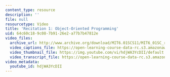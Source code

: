 ```yaml
---
content_type: resource
description: ''
file: null
resourcetype: Video
title: 'Recitation 1: Object-Oriented Programming'
uid: 64c60c18-9c08-7b91-26e2-a77b7b47812e
video_files:
  archive_url: http://www.archive.org/download/MIT6.01SCS11/MIT6_01SC_rec1_300k.mp4
  video_captions_file: https://open-learning-course-data-rc.s3.amazonaws.com/6-01sc-introduction-to-electrical-engineering-and-computer-science-i-spring-2011/40e51c52d6ff5d78bb3d943db8ac5bd5_hdjWA3YcDII.vtt
  video_thumbnail_file: https://img.youtube.com/vi/hdjWA3YcDII/default.jpg
  video_transcript_file: https://open-learning-course-data-rc.s3.amazonaws.com/6-01sc-introduction-to-electrical-engineering-and-computer-science-i-spring-2011/0ff425d1ed398bb296f644212a48304e_hdjWA3YcDII.pdf
video_metadata:
  youtube_id: hdjWA3YcDII
---
```

